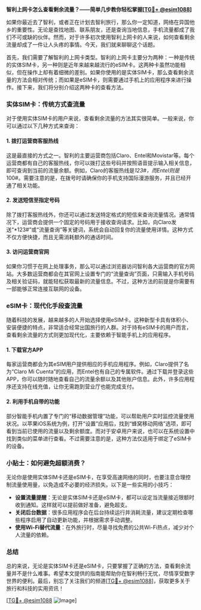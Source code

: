 **智利上网卡怎么查看剩余流量？——简单几步教你轻松掌握[[TG💪+ @esim1088](https://t.me/s/esim1088)]**

如果你最近去了智利，或者正在计划去智利旅行，那么你一定知道，网络在异国他乡的重要性。无论是查找地图、联系朋友，还是查询当地信息，手机流量都成了我们不可或缺的伙伴。然而，对于许多初次使用智利上网卡的人来说，如何查看剩余流量却成了一件让人头疼的事情。今天，我们就来聊聊这个话题。

首先，我们需要了解智利的上网卡类型。智利的上网卡主要分为两种：一种是传统的实体SIM卡，另一种则是近年来越来越流行的eSIM卡。这两种卡虽然功能相似，但在操作上却有着细微的差别。如果你使用的是实体SIM卡，那么查看剩余流量的方法会相对传统；而如果是eSIM卡，则需要通过手机上的应用程序来进行操作。接下来，我们将分别介绍这两种卡的查看方法。

### 实体SIM卡：传统方式查流量

对于使用实体SIM卡的用户来说，查看剩余流量的方法其实很简单。一般来说，你可以通过以下几种方式来查询：

#### 1. **拨打运营商客服热线**
这是最直接的方式之一。智利的主要运营商包括Claro、Entel和Movistar等。每个运营商都有自己的客服热线，你可以拨打这些号码并按照语音提示输入相关信息，即可查询到当前的流量余额。例如，Claro的客服热线是*123#，而Entel则是*100#。需要注意的是，在拨号时请确保你的手机支持国际漫游服务，并且已经开通了相关功能。

#### 2. **发送短信至指定号码**
除了拨打客服热线外，你还可以通过发送特定格式的短信来查询流量情况。通常情况下，运营商会提供一个固定的号码用于接收查询请求。比如，向Claro发送“*123#”或“流量查询”等关键词，系统会自动回复你的流量使用详情。这种方式不仅方便快捷，而且无需消耗额外的通话时间。

#### 3. **访问运营商官网**
如果你习惯于在网上处理事务，那么可以通过浏览器访问智利各大运营商的官方网站。大多数运营商都会在其官网上设置专门的“流量查询”页面，只需输入手机号码及相关验证码，就能轻松获取最新的流量信息。不过，这种方法的前提是你需要有一部能够正常连接互联网的设备。

### eSIM卡：现代化手段查流量

随着科技的发展，越来越多的人开始选择使用eSIM卡。这种新型卡具有体积小、安装便捷的特点，非常适合经常出国旅行的人群。对于持有eSIM卡的用户而言，查看剩余流量的方式则更加现代化，主要依赖于智能手机上的应用程序。

#### 1. **下载官方APP**
每家运营商都会为其eSIM用户提供相应的手机应用程序。例如，Claro提供了名为“Claro Mi Cuenta”的应用，而Entel也有自己的专属软件。通过下载并登录这些APP，你可以随时随地查看自己的流量余额以及其他账户信息。此外，许多应用程序还支持在线充值，让你无需跑到营业厅也能完成支付。

#### 2. **利用手机自带的功能**
部分智能手机内置了专门的“移动数据管理”功能，可以帮助用户实时监控流量使用状况。以苹果iOS系统为例，打开“设置”应用后，找到“蜂窝移动网络”选项，即可看到当前已使用的流量以及剩余额度。而对于安卓用户来说，也可以在系统设置中找到类似的菜单进行查看。不过需要注意的是，这种方法仅适用于绑定了eSIM卡的设备。

### 小贴士：如何避免超额消费？

无论你是使用实体SIM卡还是eSIM卡，在享受高速网络的同时，也要注意合理控制流量使用量，以免造成不必要的经济损失。以下是一些实用的小技巧：

- **设置流量提醒**：无论是实体SIM卡还是eSIM卡，都可以设定当流量接近限额时收到通知。这样就可以提前做好准备，避免超支。
- **关闭后台数据**：很多应用程序会在后台持续运行并消耗流量，建议定期检查哪些程序启用了自动更新功能，并根据需求手动调整。
- **使用Wi-Fi替代流量**：在外旅行时，尽量寻找免费的公共Wi-Fi热点，减少对个人流量的依赖。

### 总结

总的来说，无论是实体SIM卡还是eSIM卡，只要掌握了正确的方法，查看剩余流量并不是什么难事。希望本文提供的指南能帮助你在智利畅行无忧，尽情享受数字世界的便利。最后，别忘了关注我们的频道[[TG💪+ @esim1088](https://t.me/s/esim1088)]，获取更多关于旅行和科技的实用资讯！

[[TG💪+ @esim1088](https://t.me/s/esim1088) ![Image](https://i.postimg.cc/4NQfJmqS/Snipaste-2025-05-13-00-14-12.png)]